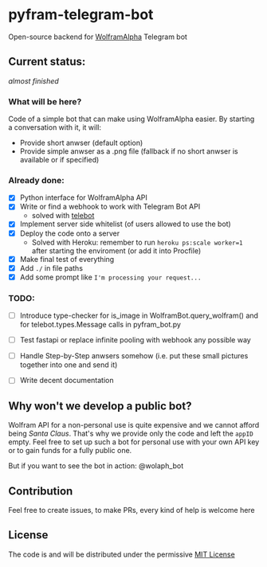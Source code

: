 # pyfram-telegram-bot
Open-source backend for [WolframAlpha](https://wolframalpha.com) Telegram bot

## Current status:
*almost finished*

### What will be here?
Code of a simple bot that can make using WolframAlpha easier. By starting a conversation with it, it will:
- Provide short anwser (default option)
- Provide simple anwser as a .png file (fallback if no short anwser is available or if specified)

### Already done:
- [x] Python interface for WolframAlpha API
- [x] Write or find a webhook to work with Telegram Bot API 
  - solved with [telebot](https://github.com/eternnoir/pyTelegramBotAPI)
- [x] Implement server side whitelist (of users allowed to use the bot)
- [x] Deploy the code onto a server 
  - Solved with Heroku: remember to run `heroku ps:scale worker=1` after starting the enviroment (or add it into Procfile)
- [x] Make final test of everything
- [x] Add `./` in file paths
- [x] Add some prompt like `I'm processing your request...`

### TODO:
- [ ] Introduce type-checker for is_image in WolframBot.query_wolfram() and for telebot.types.Message calls in pyfram_bot.py
- [ ] Test fastapi or replace infinite pooling with webhook any possible way

- [ ] Handle Step-by-Step anwsers somehow (i.e. put these small pictures together into one and send it)
- [ ] Write decent documentation


## Why won't we develop a public bot?
Wolfram API for a non-personal use is quite expensive and we cannot afford being *Santa Claus*. That's why we provide only the code and left the `appID` empty. Feel free to set up such a bot for personal use with your own API key or to gain funds for a fully public one.

But if you want to see the bot in action: @wolaph_bot

## Contribution
Feel free to create issues, to make PRs, every kind of help is welcome here

## License
The code is and will be distributed under the permissive [MIT License](https://github.com/skelly37/pyfram-telegram-bot/blob/main/LICENSE)
